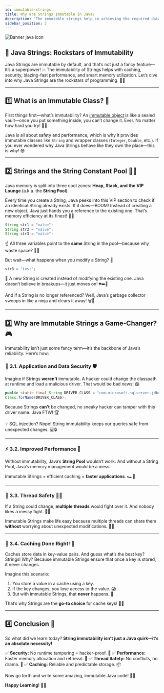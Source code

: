 ```yaml
---
id: immutable-strings
title: Why are Strings Immutable in Java?
description: 'The immutable strings help in achieving the required data safety and performance in a Java application with help of underlying string pool.'
sidebar_position: 3
---
```

![Banner java icon](@site/static/img/kits/java/banner-java-icon.png)

## 🎸 Java Strings: Rockstars of Immutability

Java Strings are immutable by default, and that’s not just a fancy feature—it’s a superpower! 💥 The immutability of Strings helps with caching, security, blazing-fast performance, and smart memory utilization. Let’s dive into why Java Strings are the rockstars of programming. 🎤🔥

---

## 1️⃣ What is an Immutable Class? 🤔

First things first—what’s immutability? An [immutable object](../Java%20Language%20Basics/immutable-class.md) is like a sealed vault—once you put something inside, you can’t change it. Ever. No matter how hard you try! 🏦🔐

Java is all about safety and performance, which is why it provides immutable classes like `String` and wrapper classes (`Integer`, `Double`, etc.). If you ever wondered why Java Strings behave like they own the place—this is why! 😎

---

## 2️⃣ Strings and the String Constant Pool 🏊‍♂️

Java memory is split into three cool zones: **Heap, Stack, and the VIP Lounge** (a.k.a. the **String Pool**).

Every time you create a String, Java peeks into this VIP section to check if an identical String already exists. If it does—BOOM! Instead of creating a new object, Java just hands you a reference to the existing one. That’s memory efficiency at its finest! 🧠💡

```java
String str1 = "value";
String str2 = "value";
String str3 = "value";
```

☝️ All three variables point to the **same** String in the pool—because why waste space? 💾🎯

But wait—what happens when you modify a String? 🤨

```java
str3 = "test";
```

🔴 A new String is created instead of modifying the existing one. Java doesn’t believe in breakups—it just moves on! 💔➡️💖

And if a String is no longer referenced? Well, Java’s garbage collector swoops in like a ninja and clears it away! 🗑️🥷

---

## 3️⃣ Why are Immutable Strings a Game-Changer? 🎮

Immutability isn’t just some fancy term—it’s the backbone of Java’s reliability. Here’s how:

### 🚀 3.1. Application and Data Security 🛡️

Imagine if Strings **weren’t** immutable. A hacker could change the classpath at runtime and load a malicious driver. That would be bad news! 😱

```java
public static final String DRIVER_CLASS = "com.microsoft.sqlserver.jdbc.SQLServerDriver";
Class.forName(DRIVER_CLASS);
```

Because Strings **can’t** be changed, no sneaky hacker can tamper with this driver name. Java FTW! 🏆

💡 SQL injection? Nope! String immutability keeps our queries safe from unexpected changes. 💻🔒

---

### ⚡ 3.2. Improved Performance 🚀

Without immutability, Java’s **String Pool** wouldn’t work. And without a String Pool, Java’s memory management would be a mess.

Immutable Strings = efficient caching = **faster applications**. 🏎️💨

---

### 🔄 3.3. Thread Safety 🧵✅

If a String could change, **multiple threads** would fight over it. And nobody likes a messy fight. 🥊😡

Immutable Strings make life easy because multiple threads can share them **without** worrying about unexpected modifications. 💆‍♂️

---

### 🎯 3.4. Caching Done Right! 💾

Caches store data in key-value pairs. And guess what’s the best key? Strings! Why? Because immutable Strings ensure that once a key is stored, it never changes.

Imagine this scenario:

1. You store a value in a cache using a key.
2. If the key changes, you lose access to the value. 😱
3. But with immutable Strings, that **never** happens. 🙌

That’s why Strings are the **go-to choice** for cache keys! 🔑✨

---

## 4️⃣ Conclusion 🎉

So what did we learn today? **String immutability isn’t just a Java quirk—it’s an absolute necessity!**

✅ **Security:** No runtime tampering = hacker-proof. 🔐
✅ **Performance:** Faster memory allocation and retrieval. 🚀
✅ **Thread Safety:** No conflicts, no drama. 🤝
✅ **Caching:** Reliable and predictable storage. 📦

Now go forth and write some amazing, immutable Java code! 🎸🔥

**Happy Learning!** 🚀😃
